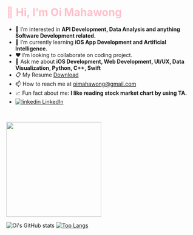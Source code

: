 <h1 style="color:pink">👋 Hi, I’m Oi Mahawong </h1>

- 👀 I’m interested in <b>API Development, Data Analysis and anything Software Development related. </b>
- 🌱 I’m currently learning <b>iOS App Development and Artificial Intelligence.</b> 
- ❤️ I’m looking to collaborate on coding project.
- 💬 Ask me about <b>iOS Development, Web Development, UI/UX, Data Visualization, Python, C++, Swift</b>
- 📋 My Resume <a href="https://github.com/oimahawong/resume/blob/main/SUPHAPON%20OI%20MAHAWONG-2.pdf">Download</a>
- 📫 How to reach me at oimahawong@gmail.com
- 📈 Fun fact about me: <b>I like reading stock market chart by using TA.</b>
 - <a href="https://www.linkedin.com/in/oi-mahawong-735469123" rel="nofollow noreferrer">
    <img src="https://i.stack.imgur.com/gVE0j.png" alt="linkedin">  LinkedIn
  </a> &nbsp; 
   



                                                                      
<img src="https://github.com/oimahawong/oimahawong/assets/124403539/aa96f1b5-8566-40a9-a4cb-13bc322c3bdc" width="250" height="250"/>

![Oi's GitHub stats](https://github-readme-stats.vercel.app/api?username=oimahawong&show_icons=true&theme=)
[![Top Langs](https://github-readme-stats.vercel.app/api/top-langs/?username=oimahawong&layout=donut)](https://github.com/oimahawong/github-readme-stats)


<!---
oimahawong/oimahawong is a ✨ special ✨ repository because its `README.md` (this file) appears on your GitHub profile.
You can click the Preview link to take a look at your changes.
--->
